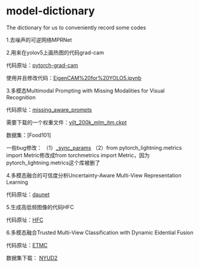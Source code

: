 # model-dictionary
The dictionary for us to conveniently record some codes

1.去噪声的可逆网络MPRNet

2.用来在yolov5上画热图的代码grad-cam

代码原址：[pytorch-grad-cam](https://github.com/jacobgil/pytorch-grad-cam)

使用并且修改代码：[EigenCAM%20for%20YOLO5.ipynb](https://github.com/jacobgil/pytorch-grad-cam/blob/master/tutorials/EigenCAM%20for%20YOLO5.ipynb)


3.多模态Multimodal Prompting with Missing Modalities for Visual Recognition

代码原址：[missing_aware_prompts](https://github.com/YiLunLee/missing_aware_prompts)

需要下载的一个权重文件：[vilt_200k_mlm_itm.ckpt](https://github.com/dandelin/ViLT/releases/download/200k/vilt_200k_mlm_itm.ckpt)

数据集：[Food101]

一些bug修改：
（1）[_sync_params](https://blog.csdn.net/qq_33854260/article/details/129037203)
（2）from pytorch_lightning.metrics import Metric修改成from torchmetrics import Metric，因为pytorch_lightning.metrics这个库被删了

4.多模态融合的可信度分析Uncertainty-Aware Multi-View Representation Learning

代码原址：[daunet](http://cic.tju.edu.cn/faculty/zhangchangqing/research.html)

5.生成高低频图像的代码HFC

代码原址：[HFC](https://github.com/HaohanWang/HFC)

6.多模态融合Trusted Multi-View Classification with Dynamic Eidential Fusion

代码原址：[ETMC](https://github.com/hanmenghan/TMC)

数据集下载： [NYUD2](https://drive.google.com/file/d/1M-EvhVfQ0HXEpTrDcqVrNK6C8CHPP0Yo/view?usp=sharing)

